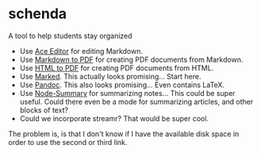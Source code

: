 # schenda
A tool to help students stay organized

- Use [Ace Editor](http://ace.c9.io/) for editing Markdown.
- Use [Markdown to PDF](https://npmjs.org/package/markdown-pdf) for creating PDF documents from Markdown.
- Use [HTML to PDF](https://github.com/marcbachmann/node-html-pdf) for creating PDF documents from HTML.
- Use [Marked](https://github.com/chjj/marked).  This actually looks promising... Start here.
- Use [Pandoc](http://pandoc.org/).  This also looks promising... Even contains LaTeX.
- Use [Node-Summary](https://github.com/jbrooksuk/node-summary) for summarizing notes... This could be super useful.  Could there even be a mode for summarizing articles, and other blocks of text?  
- Could we incorporate streamr? That would be super cool.

The problem is, is that I don't know if I have the available disk space in order to use the second or third link.  
